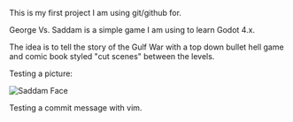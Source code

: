 This is my first project I am using git/github for.

George Vs. Saddam is a simple game I am using to learn Godot 4.x.

The idea is to tell the story of the Gulf War with a top down bullet hell game
and comic book styled "cut scenes" between the levels.

Testing a picture:

![Saddam Face](../media/media/saddam_face.png?raw=true)

Testing a commit message with vim.
